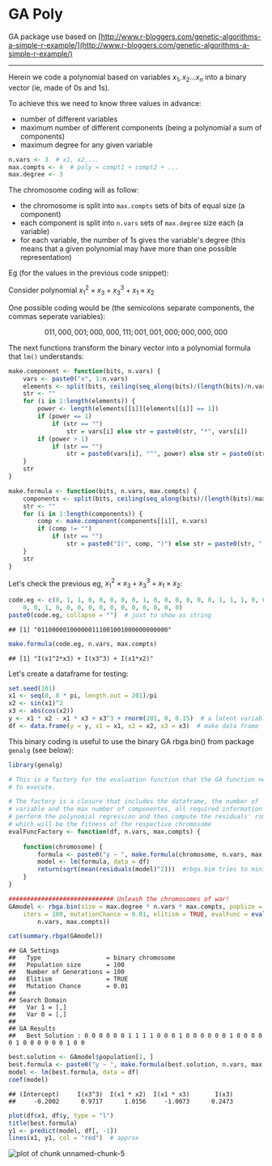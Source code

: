 GA Poly
========================================================

GA package use based on [http://www.r-bloggers.com/genetic-algorithms-a-simple-r-example/](http://www.r-bloggers.com/genetic-algorithms-a-simple-r-example/)

<hr>

Herein we code a polynomial based on variables $x_1, x_2 \ldots x_n$ into a binary vector (ie, made of 0s and 1s).

To achieve this we need to know three values in advance:
+ number of different variables
+ maximum number of different components (being a polynomial a sum of components)
+ maximum degree for any given variable


```r
n.vars <- 3  # x1, x2,...
max.compts <- 4  # poly = compt1 + compt2 + ...
max.degree <- 3
```


The chromosome coding will as follow:
+ the chromosome is split into `max.compts` sets of bits of equal size (a component)
+ each component is split into `n.vars` sets of `max.degree` size each (a variable)
+ for each variable, the number of 1s gives the variable's degree (this means that a given polynomial may have more than one possible representation)

Eg (for the values in the previous code snippet):

Consider polynomial $x_1^2 \times x_3 + x_3^3 + x_1 \times x_2$

One possible coding would be (the semicolons separate components, the commas seperate variables):

$$011,000,001;000,000,111;001,001,000;000,000,000$$

The next functions transform the binary vector into a polynomial formula that `lm()` understands:


```r
make.component <- function(bits, n.vars) {
    vars <- paste0("x", 1:n.vars)
    elements <- split(bits, ceiling(seq_along(bits)/(length(bits)/n.vars)))
    str <- ""
    for (i in 1:length(elements)) {
        power <- length(elements[[i]][elements[[i]] == 1])
        if (power == 1) 
            if (str == "") 
                str = vars[i] else str = paste0(str, "*", vars[i])
        if (power > 1) 
            if (str == "") 
                str = paste0(vars[i], "^", power) else str = paste0(str, "*", vars[i], "^", power)
    }
    str
}

make.formula <- function(bits, n.vars, max.compts) {
    components <- split(bits, ceiling(seq_along(bits)/(length(bits)/max.compts)))
    str <- ""
    for (i in 1:length(components)) {
        comp <- make.component(components[[i]], n.vars)
        if (comp != "") 
            if (str == "") 
                str = paste0("I(", comp, ")") else str = paste0(str, " + I(", comp, ")")
    }
    str
}
```


Let's check the previous eg, $x_1^2 \times x_3 + x_3^3 + x_1 \times x_2$:


```r
code.eg <- c(0, 1, 1, 0, 0, 0, 0, 0, 1, 0, 0, 0, 0, 0, 0, 1, 1, 1, 0, 0, 1, 
    0, 0, 1, 0, 0, 0, 0, 0, 0, 0, 0, 0, 0, 0, 0)
paste0(code.eg, collapse = "")  # just to show as string
```

```
## [1] "011000001000000111001001000000000000"
```

```r
make.formula(code.eg, n.vars, max.compts)
```

```
## [1] "I(x1^2*x3) + I(x3^3) + I(x1*x2)"
```


Let's create a dataframe for testing:


```r
set.seed(101)
x1 <- seq(0, 8 * pi, length.out = 201)/pi
x2 <- sin(x1)^2
x3 <- abs(cos(x2))
y <- x1 * x2 - x1 * x3 + x3^3 + rnorm(201, 0, 0.15)  # a latent variable with some noise
df <- data.frame(y = y, x1 = x1, x2 = x2, x3 = x3)  # make data frame
```


This binary coding is useful to use the binary GA rbga.bin() from package `genalg` (see below):


```r
library(genalg)

# This is a factory for the evaluation function that the GA function needs
# to execute.

# The factory is a closure that includes the dataframe, the number of
# variable and the max number of componentes, all required information to
# perform the polynomial regression and then compute the residuals' rsme
# which will be the fitness of the respective chromosome
evalFuncFactory <- function(df, n.vars, max.compts) {
    
    function(chromosome) {
        formula <- paste0("y ~ ", make.formula(chromosome, n.vars, max.compts))
        model <- lm(formula, data = df)
        return(sqrt(mean(residuals(model)^2)))  #rbga.bim tries to minimize
    }
}

############################# Unleash the chromosomes of war!
GAmodel <- rbga.bin(size = max.degree * n.vars * max.compts, popSize = 100, 
    iters = 100, mutationChance = 0.01, elitism = TRUE, evalFunc = evalFuncFactory(df, 
        n.vars, max.compts))

cat(summary.rbga(GAmodel))
```

```
## GA Settings
##   Type                  = binary chromosome
##   Population size       = 100
##   Number of Generations = 100
##   Elitism               = TRUE
##   Mutation Chance       = 0.01
## 
## Search Domain
##   Var 1 = [,]
##   Var 0 = [,]
## 
## GA Results
##   Best Solution : 0 0 0 0 0 0 1 1 1 1 0 0 0 1 0 0 0 0 0 0 1 0 0 0 0 0 1 0 0 0 0 0 0 1 0 0
```

```r
best.solution <- GAmodel$population[1, ]
best.formula <- paste0("y ~ ", make.formula(best.solution, n.vars, max.compts))
model <- lm(best.formula, data = df)
coef(model)
```

```
## (Intercept)     I(x3^3)  I(x1 * x2)  I(x1 * x3)       I(x3) 
##     -0.2002      0.9717      1.0156     -1.0073      0.2473
```

```r
plot(df$x1, df$y, type = "l")
title(best.formula)
y1 <- predict(model, df[, -1])
lines(x1, y1, col = "red")  # approx
```

![plot of chunk unnamed-chunk-5](figure/unnamed-chunk-5.png) 


